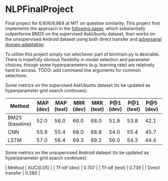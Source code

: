# NLPFinalProject

Final project for 6.806/6.864 at MIT on question similarity. This project first implements the approach in the [following paper](https://arxiv.org/pdf/1512.05726.pdf), which substantially outperforms BM25 on the supervised AskUbuntu dataset, then works on the unsupervised Android dataset using both direct transfer and [adversarial domain adaptation](https://arxiv.org/pdf/1409.7495.pdf)

To utilize this project simply run whichever part of bin/main.py is desirable. There is hopefully obvious flexibility in model selection and parameter choices, though some hyperparameters (e.g. learning rate) are relatively hard to access. TODO: add command line arguments for common selections.

Some metrics on the supervised AskUbuntu dataset (to be updated as hyperparameter grid search continues):

| Method | MAP (dev) | MAP (test) | MRR (dev) | MRR (test) | P@1 (dev) | P@1 (test) | P@5 (dev) | P@5 (test) |
| --- | --- | --- | --- | --- | --- | --- | --- | --- |
| BM25 (baseline) | 52.0 | 56.0 | 66.0 | 68.0 | 51.9 | 53.8 | 42.1 | 42.5 |
| CNN | 55.9 | 55.4 | 68.0 | 68.8 | 54.0 | 55.4 | 45.7 | 43.4 |
| LSTM | 57.0 | 56.4 | 69.3 | 69.2 | 56.0 | 54.3 | 44.4 | 42.7 |

Some metrics on the unsupervised Android dataset (to be updated as hyperparameter grid search continues):

| Method | AUC(0.05) |
| Tf-idf (dev) | 0.707 |
| Tf-idf (test) | 0.739 |
| Direct transfer | 0.580 |
